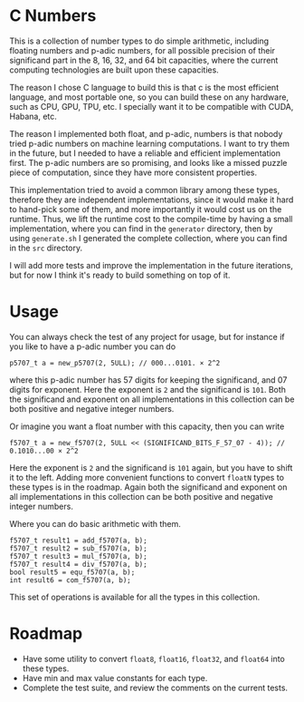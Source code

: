 # C Numbers
This is a collection of number types to do simple arithmetic,
including floating numbers and p-adic numbers,
for all possible precision of their significand part in the 8, 16, 32, and 64 bit capacities,
where the current computing technologies are built upon these capacities.

The reason I chose C language to build this is that c is the most efficient language,
and most portable one, so you can build these on any hardware, such as CPU, GPU, TPU, etc.
I specially want it to be compatible with CUDA, Habana, etc.

The reason I implemented both float, and p-adic,
numbers is that nobody tried p-adic numbers on machine learning computations.
I want to try them in the future, but I needed to have a reliable and efficient implementation first.
The p-adic numbers are so promising, and looks like a missed puzzle piece of computation,
since they have more consistent properties.

This implementation tried to avoid a common library among these types,
therefore they are independent implementations,
since it would make it hard to hand-pick some of them,
and more importantly it would cost us on the runtime.
Thus, we lift the runtime cost to the compile-time by having a small implementation,
where you can find in the `generator` directory, then by using `generate.sh` I generated the complete collection,
where you can find in the `src` directory.

I will add more tests and improve the implementation in the future iterations,
but for now I think it's ready to build something on top of it.

# Usage
You can always check the test of any project for usage,
but for instance if you like to have a p-adic number you can do

```
p5707_t a = new_p5707(2, 5ULL); // 000...0101. × 2^2
```

where this p-adic number has 57 digits for keeping the significand, and 07 digits for exponent.
Here the exponent is `2` and the significand is `101`.
Both the significand and exponent on all implementations in this collection can be both positive and negative integer numbers.

Or imagine you want a float number with this capacity, then you can write

```
f5707_t a = new_f5707(2, 5ULL << (SIGNIFICAND_BITS_F_57_07 - 4)); // 0.1010...00 × 2^2
```
Here the exponent is `2` and the significand is `101` again, but you have to shift it to the left.
Adding more convenient functions to convert `floatN` types to these types is in the roadmap.
Again both the significand and exponent on all implementations in this collection can be both positive and negative integer numbers.

Where you can do basic arithmetic with them.

```
f5707_t result1 = add_f5707(a, b);
f5707_t result2 = sub_f5707(a, b);
f5707_t result3 = mul_f5707(a, b);
f5707_t result4 = div_f5707(a, b);
bool result5 = equ_f5707(a, b);
int result6 = com_f5707(a, b);
```

This set of operations is available for all the types in this collection.

# Roadmap
- Have some utility to convert `float8`, `float16`, `float32`, and `float64` into these types.
- Have min and max value constants for each type.
- Complete the test suite, and review the comments on the current tests.


